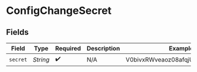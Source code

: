 # ConfigChangeSecret


## Fields

| Field                            | Type                             | Required                         | Description                      | Example                          |
| -------------------------------- | -------------------------------- | -------------------------------- | -------------------------------- | -------------------------------- |
| `secret`                         | *String*                         | :heavy_check_mark:               | N/A                              | V0bivxRWveaoz08afqjU6Ko/jwO0Cb+3 |